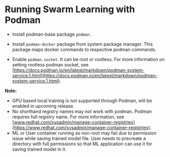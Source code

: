 # Running Swarm Learning with Podman

-   Install podman-base package `podman`.

-   Install `podman-docker` package from system package manager. This package maps docker commands to respective podman commands.

-   Enable `podman.socket`. It can be root or rootless. For more information on setting rootless podman socket, see [https://docs.podman.io/en/latest/markdown/podman-system-service.1.html](https://docs.podman.io/en/latest/markdown/podman-system-service.1.html).

**Note:**

  - GPU based local training is not supported through Podman, will be enabled in upcoming release.
  - No shorthand registry names may not work with podman. Podman requires full registry name. For more information, see [www.redhat.com/sysadmin/manage-container-registries](https://www.redhat.com/sysadmin/manage-container-registries).
  - ML or User container running as non-root may fail due to permission issue while saving trained model file. User
needs to precreate a directory with full permissions so that ML application can use it for saving trained model in it.


